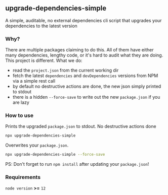 ## upgrade-dependencies-simple
A simple, auditable, no external dependencies cli script that upgrades your dependencies to the latest version

### Why?
There are multiple packages claiming to do this. All of them have either many dependencies, lengthy code, or it's hard to audit what they are doing.
This project is different. What we do:
 - read the `project.json` from the current working dir
 - fetch the latest `dependencies` and `devDependencies` versions from NPM via a simple rest call
 - by default no destructive actions are done, the new json simply printed to stdout
 - there is a hidden `--force-save` to write out the new `package.json` if you are lazy

### How to use

Prints the upgraded `package.json` to stdout. No destructive actions done
```bash
npx upgrade-dependencies-simple
```

Overwrites your `package.json`.
```bash
npx upgrade-dependencies-simple --force-save
```

PS: Don't forget to run `npm install` after updating your `package.json`!

### Requirements
`node version` **>=** `12`

